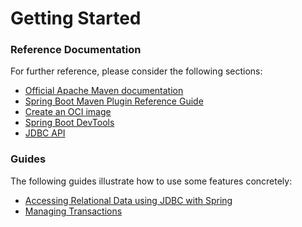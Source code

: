 # Getting Started

### Reference Documentation
For further reference, please consider the following sections:

* [Official Apache Maven documentation](https://maven.apache.org/guides/index.html)
* [Spring Boot Maven Plugin Reference Guide](https://docs.spring.io/spring-boot/docs/2.3.3.RELEASE/maven-plugin/reference/html/)
* [Create an OCI image](https://docs.spring.io/spring-boot/docs/2.3.3.RELEASE/maven-plugin/reference/html/#build-image)
* [Spring Boot DevTools](https://docs.spring.io/spring-boot/docs/2.3.3.RELEASE/reference/htmlsingle/#using-boot-devtools)
* [JDBC API](https://docs.spring.io/spring-boot/docs/2.3.3.RELEASE/reference/htmlsingle/#boot-features-sql)

### Guides
The following guides illustrate how to use some features concretely:

* [Accessing Relational Data using JDBC with Spring](https://spring.io/guides/gs/relational-data-access/)
* [Managing Transactions](https://spring.io/guides/gs/managing-transactions/)

